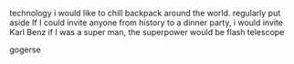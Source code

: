 technology
i would like to chill
backpack around
the world. 
regularly
put aside
If I could invite anyone from history to a
dinner party, i would invite  Karl Benz
if I was a super man, the superpower would be flash
telescope

gogerse